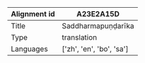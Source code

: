 |Alignment id | A23E2A15D
| --- | --- 
|Title | Saddharmapuṇḍarīka 
|Type | translation
|Languages | ['zh', 'en', 'bo', 'sa']